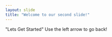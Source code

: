 ```yaml
---
layout: slide
title: "Welcome to our second slide!"
---
```

"Lets Get Started"
Use the left arrow to go back!
